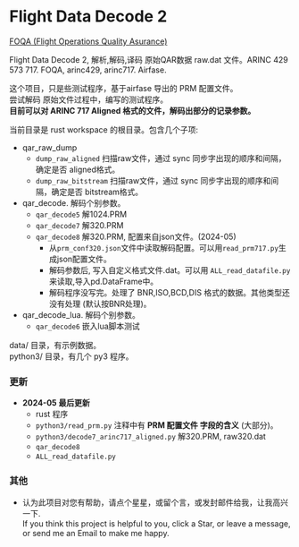# Flight Data Decode 2   

[FOQA (Flight Operations Quality Asurance)](http://en.wikipedia.org/wiki/Flight_operations_quality_assurance)  

Flight Data Decode 2, 解析,解码,译码 原始QAR数据 raw.dat 文件。ARINC 429 573 717. FOQA, arinc429, arinc717. Airfase.  

这个项目，只是些测试程序，基于airfase 导出的 PRM 配置文件。   
尝试解码 原始文件过程中，编写的测试程序。   
**目前可以对 ARINC 717 Aligned 格式的文件，解码出部分的记录参数。**   

当前目录是 rust workspace 的根目录。包含几个子项:   
* qar_raw_dump   
  - `dump_raw_aligned` 扫描raw文件，通过 sync 同步字出现的顺序和间隔，确定是否 aligned格式。   
  - `dump_raw_bitstream` 扫描raw文件，通过 sync 同步字出现的顺序和间隔，确定是否 bitstream格式。   
* qar_decode.  解码个别参数。   
  - `qar_decode5` 解1024.PRM   
  - `qar_decode7` 解320.PRM   
  - `qar_decode8` 解320.PRM, 配置来自json文件。(2024-05)   
    - 从`prm_conf320.json`文件中读取解码配置。可以用`read_prm717.py`生成json配置文件。   
    - 解码参数后, 写入自定义格式文件.dat。可以用 `ALL_read_datafile.py` 来读取,导入pd.DataFrame中。   
    - 解码程序没写完。处理了 BNR,ISO,BCD,DIS 格式的数据。其他类型还没有处理 (默认按BNR处理)。   
* qar_decode_lua.  解码个别参数。   
  - `qar_decode6` 嵌入lua脚本测试   

data/ 目录，有示例数据。  
python3/ 目录，有几个 py3 程序。  

### 更新  
* **2024-05 最后更新**   
  - rust 程序  
  - `python3/read_prm.py` 注释中有 **PRM 配置文件 字段的含义** (大部分)。  
  - `python3/decode7_arinc717_aligned.py` 解320.PRM, raw320.dat   
  - `qar_decode8`   
  - `ALL_read_datafile.py`   

### 其他  
* 认为此项目对您有帮助，请点个星星，或留个言，或发封邮件给我，让我高兴一下.   
  If you think this project is helpful to you, click a Star, or leave a message, or send me an Email to make me happy.  


